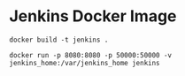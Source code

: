 # Jenkins Docker Image

```
docker build -t jenkins .

docker run -p 8080:8080 -p 50000:50000 -v jenkins_home:/var/jenkins_home jenkins
```
